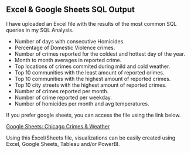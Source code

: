 
## Excel & Google Sheets SQL Output
I have uploaded an Excel file with the results of the most common SQL queries in my SQL Analysis.

- Number of days with consecutive Homicides.
- Percentage of Domestic Violence crimes.
- Number of crimes reported for the coldest and hottest day of the year.
- Month to month averages in reported crime.
- Top locations of crimes commited during mild and cold weather.
- Top 10 communities with the least amount of reported crimes.
- Top 10 communities with the highest amount of reported crimes.
- Top 10 city streets with the highest amount of reported crimes.
- Number of crimes reported per month.
- Number of crime reported per weekday.
- Number of homicides per month and avg temperatures.

If you prefer google sheets, you can access the file using the link below.

[Google Sheets: Chicago Crimes & Weather]()

Using this Excel/Sheets file, visualizations can be easily created using Excel, Google Sheets, Tableau and/or PowerBI.
